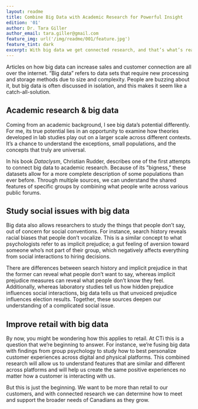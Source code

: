 ```yaml
---
layout: readme
title: Combine Big Data with Academic Research for Powerful Insight
edition: '01'
author: Dr. Tara Giller
author_email: tara.giller@gmail.com
feature_img: url('/img/readme/001/feature.jpg')
feature_tint: dark
excerpt: With big data we get connected research, and that’s what’s really powerful.
---
```


Articles on how big data can increase sales and customer connection are all over the internet. “Big data” refers to data sets that require new processing and storage methods due to size and complexity. People are buzzing about it, but big data is often discussed in isolation, and this makes it seem like a catch-all-solution. 

## Academic research & big data
  
Coming from an academic background, I see big data’s potential differently. For me, its true potential lies in an opportunity to examine how theories developed in lab studies play out on a larger scale across different contexts. It’s a chance to understand the exceptions, small populations, and the concepts that truly are universal.  

In his book _Dataclysm_, Christian Rudder, describes one of the first attempts to connect big data to academic research. Because of its ”bigness,” these datasets allow for a more complete description of some populations than ever before. Through multiple sources, we can understand the shared features of specific groups by combining what people write across various public forums.

## Study social issues with big data

Big data also allows researchers to study the things that people don’t say, out of concern for social conventions. For instance, search history reveals racial biases that people don’t vocalize. This is a similar concept to what psychologists refer to as implicit prejudice; a gut feeling of aversion toward someone who’s not part of their group, which negatively affects everything from social interactions to hiring decisions. 

There are differences between search history and implicit prejudice in that the former can reveal what people don’t want to say, whereas implicit prejudice measures can reveal what people don’t know they feel. Additionally, whereas laboratory studies tell us how hidden prejudice influences social interactions, big data tells us that unvoiced prejudice influences election results. Together, these sources deepen our understanding of a complicated social issue. 

## Improve retail with big data

By now, you might be wondering how this applies to retail. At CTi this is a question that we’re beginning to answer. For instance, we’re fusing big data with findings from group psychology to study how to best personalize customer experiences across digital and physical platforms. This combined research will allow us to understand features that are similar and different across platforms and will help us create the same positive experiences no matter how a customer is interacting with us. 

But this is just the beginning. We want to be more than retail to our customers, and with connected research we can determine how to meet and support the broader needs of Canadians as they grow. 
